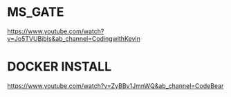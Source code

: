 # MS_GATE

https://www.youtube.com/watch?v=Jo5TVUBjbIs&ab_channel=CodingwithKevin



# DOCKER INSTALL

https://www.youtube.com/watch?v=ZyBBv1JmnWQ&ab_channel=CodeBear
